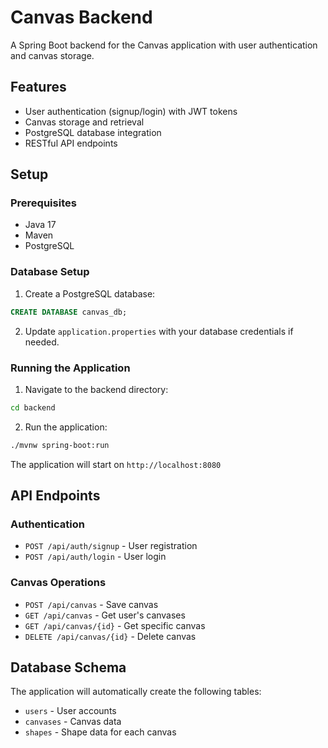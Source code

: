 # Canvas Backend

A Spring Boot backend for the Canvas application with user authentication and canvas storage.

## Features

- User authentication (signup/login) with JWT tokens
- Canvas storage and retrieval
- PostgreSQL database integration
- RESTful API endpoints

## Setup

### Prerequisites

- Java 17
- Maven
- PostgreSQL

### Database Setup

1. Create a PostgreSQL database:
```sql
CREATE DATABASE canvas_db;
```

2. Update `application.properties` with your database credentials if needed.

### Running the Application

1. Navigate to the backend directory:
```bash
cd backend
```

2. Run the application:
```bash
./mvnw spring-boot:run
```

The application will start on `http://localhost:8080`

## API Endpoints

### Authentication
- `POST /api/auth/signup` - User registration
- `POST /api/auth/login` - User login

### Canvas Operations
- `POST /api/canvas` - Save canvas
- `GET /api/canvas` - Get user's canvases
- `GET /api/canvas/{id}` - Get specific canvas
- `DELETE /api/canvas/{id}` - Delete canvas

## Database Schema

The application will automatically create the following tables:
- `users` - User accounts
- `canvases` - Canvas data
- `shapes` - Shape data for each canvas 